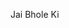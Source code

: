 Jai Bhole Ki

<!---
sagaroshiv/sagaroshiv is a ✨ special ✨ repository because its `README.md` (this file) appears on your GitHub profile.
You can click the Preview link to take a look at your changes.
--->
